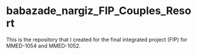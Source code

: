# babazade_nargiz_FIP_Couples_Resort
This is the repository that I created for the final integrated project (FIP) for MMED-1054 and MMED-1052.
